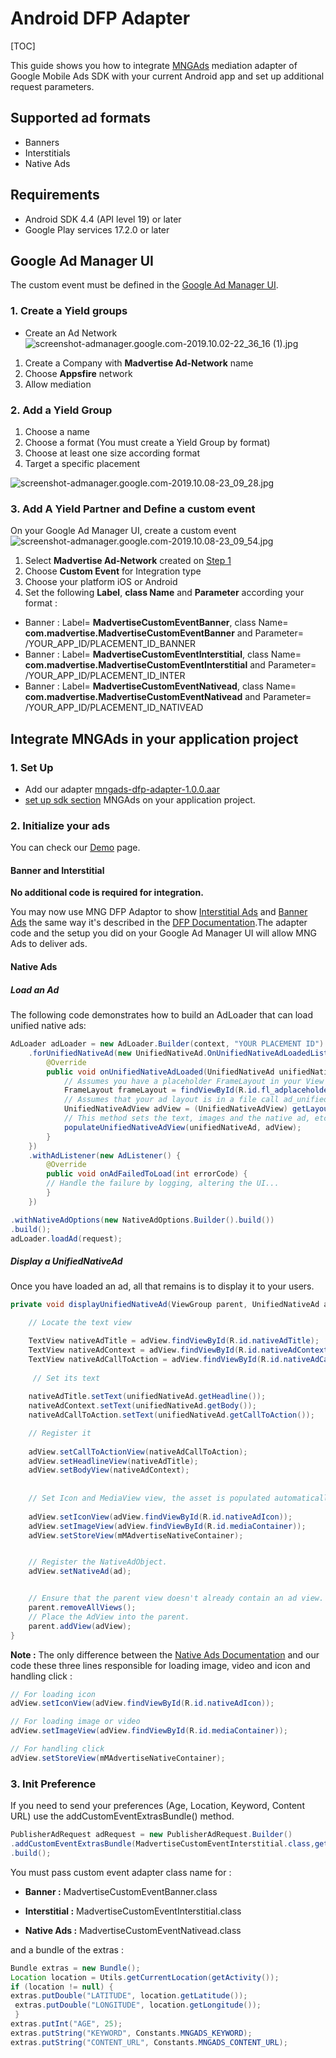 # Android DFP Adapter
[TOC]

This guide shows you how to integrate [MNGAds] mediation adapter of Google Mobile Ads SDK with your current Android app and set up additional request parameters.

## Supported ad formats
- Banners
- Interstitials
- Native Ads

## Requirements
- Android SDK 4.4 (API level 19) or later
- Google Play services 17.2.0 or later

## Google Ad Manager UI 

The custom event must be defined in the [Google Ad Manager UI].

### 1. Create a Yield groups

- Create an Ad Network
![screenshot-admanager.google.com-2019.10.02-22_36_16 (1).jpg](https://bitbucket.org/repo/GyRXRR/images/2101314984-screenshot-admanager.google.com-2019.10.02-22_36_16%20%281%29.jpg)

1. Create a Company with **Madvertise Ad-Network** name
2. Choose **Appsfire** network
3. Allow mediation

### 2. Add a Yield Group

1. Choose a name
2. Choose a format (You must create a Yield Group by format)
3. Choose at least one size according format
4. Target a specific placement

![screenshot-admanager.google.com-2019.10.08-23_09_28.jpg](https://bitbucket.org/repo/GyRXRR/images/3042937156-screenshot-admanager.google.com-2019.10.08-23_09_28.jpg)

### 3. Add A Yield Partner and Define a custom event

On your Google Ad Manager UI, create a custom event 
![screenshot-admanager.google.com-2019.10.08-23_09_54.jpg](https://bitbucket.org/repo/GyRXRR/images/2980010623-screenshot-admanager.google.com-2019.10.08-23_09_54.jpg)

1. Select **Madvertise Ad-Network** created on [Step 1]
2. Choose **Custom Event** for Integration type
3. Choose your platform iOS or Android
4. Set the following **Label**, **class Name**  and **Parameter** according your format :


* Banner : Label= **MadvertiseCustomEventBanner**, class Name= **com.madvertise.MadvertiseCustomEventBanner** and Parameter= /YOUR_APP_ID/PLACEMENT_ID_BANNER
* Banner : Label= **MadvertiseCustomEventInterstitial**, class Name= **com.madvertise.MadvertiseCustomEventInterstitial** and Parameter= /YOUR_APP_ID/PLACEMENT_ID_INTER
* Banner : Label= **MadvertiseCustomEventNativead**, class Name= **com.madvertise.MadvertiseCustomEventNativead** and Parameter= /YOUR_APP_ID/PLACEMENT_ID_NATIVEAD
 


## Integrate MNGAds in your application project

### 1. Set Up

* Add our adapter [mngads-dfp-adapter-1.0.0.aar]
* [set up sdk section] MNGAds on your application project.



### 2. Initialize your ads

You can check our [Demo] page.

#### Banner and Interstitial

**No additional code is required for integration.** 

You may now use MNG DFP Adaptor to show [Interstitial Ads] and [Banner Ads] the same way it's described in the [DFP Documentation].The adapter code and the setup you did on your Google Ad Manager UI will allow MNG Ads to deliver ads.

#### Native Ads
##### Load an Ad
The following code demonstrates how to build an AdLoader that can load unified native ads:

```java
AdLoader adLoader = new AdLoader.Builder(context, "YOUR PLACEMENT ID")
    .forUnifiedNativeAd(new UnifiedNativeAd.OnUnifiedNativeAdLoadedListener() {
        @Override
        public void onUnifiedNativeAdLoaded(UnifiedNativeAd unifiedNativeAd) {
        	// Assumes you have a placeholder FrameLayout in your View layout (with id fl_adplaceholder) where the ad is to be placed.
            FrameLayout frameLayout = findViewById(R.id.fl_adplaceholder);
            // Assumes that your ad layout is in a file call ad_unified.xml in the res/layout folder
            UnifiedNativeAdView adView = (UnifiedNativeAdView) getLayoutInflater().inflate(R.layout.ad_unified, null);
            // This method sets the text, images and the native ad, etc into the ad view.
            populateUnifiedNativeAdView(unifiedNativeAd, adView);
        }
    })
    .withAdListener(new AdListener() {
        @Override
        public void onAdFailedToLoad(int errorCode) {
		// Handle the failure by logging, altering the UI...
        }
    })

.withNativeAdOptions(new NativeAdOptions.Builder().build())
.build();
adLoader.loadAd(request);
```
##### Display a UnifiedNativeAd
Once you have loaded an ad, all that remains is to display it to your users.

```java
private void displayUnifiedNativeAd(ViewGroup parent, UnifiedNativeAd ad) {

    // Locate the text view  

	TextView nativeAdTitle = adView.findViewById(R.id.nativeAdTitle);
	TextView nativeAdContext = adView.findViewById(R.id.nativeAdContext);
	TextView nativeAdCallToAction = adView.findViewById(R.id.nativeAdCallToAction);
	
	 // Set its text
       
	nativeAdTitle.setText(unifiedNativeAd.getHeadline());
	nativeAdContext.setText(unifiedNativeAd.getBody());
	nativeAdCallToAction.setText(unifiedNativeAd.getCallToAction());

	// Register it
	
	adView.setCallToActionView(nativeAdCallToAction);
	adView.setHeadlineView(nativeAdTitle);
	adView.setBodyView(nativeAdContext);
	
	
	// Set Icon and MediaView view, the asset is populated automatically
	
	adView.setIconView(adView.findViewById(R.id.nativeAdIcon));
	adView.setImageView(adView.findViewById(R.id.mediaContainer));
	adView.setStoreView(mMAdvertiseNativeContainer);


    // Register the NativeAdObject.
    adView.setNativeAd(ad);


    // Ensure that the parent view doesn't already contain an ad view.
    parent.removeAllViews();
    // Place the AdView into the parent.
    parent.addView(adView);
}
```

**Note :**
The only difference between the [Native Ads Documentation] and our code these three lines responsible for loading image, video and icon and handling click :

```java
// For loading icon
adView.setIconView(adView.findViewById(R.id.nativeAdIcon));

// For loading image or video
adView.setImageView(adView.findViewById(R.id.mediaContainer));

// For handling click
adView.setStoreView(mMAdvertiseNativeContainer);
```

### 3. Init Preference
If you need to send your preferences (Age, Location, Keyword, Content URL) use the addCustomEventExtrasBundle() method.

```java
PublisherAdRequest adRequest = new PublisherAdRequest.Builder()
.addCustomEventExtrasBundle(MadvertiseCustomEventInterstitial.class,getExtrasData())
.build();
```
You must pass custom event adapter class name for :

 * **Banner :** MadvertiseCustomEventBanner.class 
 
 * **Interstitial :** MadvertiseCustomEventInterstitial.class
 *  **Native Ads :** MadvertiseCustomEventNativead.class

and a bundle of the extras :

```java
Bundle extras = new Bundle();
Location location = Utils.getCurrentLocation(getActivity());
if (location != null) {
extras.putDouble("LATITUDE", location.getLatitude());
 extras.putDouble("LONGITUDE", location.getLongitude());
 }
extras.putInt("AGE", 25);
extras.putString("KEYWORD", Constants.MNGADS_KEYWORD);
extras.putString("CONTENT_URL", Constants.MNGADS_CONTENT_URL);
```
[Banner Ads]:https://developers.google.com/ad-manager/mobile-ads-sdk/android/banner
[Interstitial Ads]:https://developers.google.com/ad-manager/mobile-ads-sdk/android/interstitial
[Native Ads Documentation]:https://developers.google.com/ad-manager/mobile-ads-sdk/android/native/advanced
[set up sdk section]:https://bitbucket.org/mngcorp/mngads-demo-android/wiki/Home#markdown-header-set-up-the-sdk
[mngads-dfp-adapter-1.0.0.aar]:https://bitbucket.org/mngcorp/mngads-demo-android/downloads/mngads-dfp-adapter-1.0.0.aar
[mngads-sdk-x.aar Android SDK]:https://bitbucket.org/mngcorp/mngads-demo-android/src/HEAD/MngAdsDemo/app/libs/mngads-sdk-2.7.aar?at=master
[DFP Documentation]:https://developers.google.com/ad-manager/mobile-ads-sdk/android/quick-start
[Google Ad Manager UI]:https://admanager.google.com/
[MNGAds]:https://bitbucket.org/mngcorp/mngads-demo-android/wiki/Home
[Step 1]:https://bitbucket.org/mngcorp/mngads-demo-android/wiki/dfp-adapter-android#markdown-header-1-create-a-yield-groups
[Demo]:https://bitbucket.org/mngcorp/mngads-demo-android/src/master/MngAdsDemo/app/src/main/java/com/example/mngadsdemo/fragment/DFPFragment.java